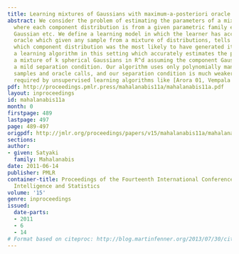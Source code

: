 ```yaml
---
title: Learning mixtures of Gaussians with maximum-a-posteriori oracle
abstract: We consider the problem of estimating the parameters of a mixture of distributions,
  where each component distribution is from a given parametric family e.g. exponential,
  Gaussian etc. We define a learning model in which the learner has access to a “maximum-a-posteriori”
  oracle which given any sample from a mixture of distributions, tells the learner
  which component distribution was the most likely to have generated it. We describe
  a learning algorithm in this setting which accurately estimates the parameters of
  a mixture of k spherical Gaussians in R^d assuming the component Gaussians satisfy
  a mild separation condition. Our algorithm uses only polynomially many (in d, k)
  samples and oracle calls, and our separation condition is much weaker than those
  required by unsupervised learning algorithms like [Arora 01, Vempala 02]. [pdf]
pdf: http://proceedings.pmlr.press/mahalanabis11a/mahalanabis11a.pdf
layout: inproceedings
id: mahalanabis11a
month: 0
firstpage: 489
lastpage: 497
page: 489-497
origpdf: http://jmlr.org/proceedings/papers/v15/mahalanabis11a/mahalanabis11a.pdf
sections: 
author:
- given: Satyaki
  family: Mahalanabis
date: 2011-06-14
publisher: PMLR
container-title: Proceedings of the Fourteenth International Conference on Artificial
  Intelligence and Statistics
volume: '15'
genre: inproceedings
issued:
  date-parts:
  - 2011
  - 6
  - 14
# Format based on citeproc: http://blog.martinfenner.org/2013/07/30/citeproc-yaml-for-bibliographies/
---
```


